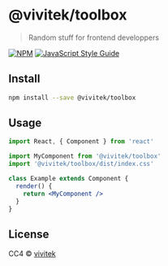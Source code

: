 # @vivitek/toolbox

> Random stuff for frontend developpers

[![NPM](https://img.shields.io/npm/v/@vivitek/toolbox.svg)](https://www.npmjs.com/package/@vivitek/toolbox) [![JavaScript Style Guide](https://img.shields.io/badge/code_style-standard-brightgreen.svg)](https://standardjs.com)

## Install

```bash
npm install --save @vivitek/toolbox
```

## Usage

```jsx
import React, { Component } from 'react'

import MyComponent from '@vivitek/toolbox'
import '@vivitek/toolbox/dist/index.css'

class Example extends Component {
  render() {
    return <MyComponent />
  }
}
```

## License

CC4 © [vivitek](https://github.com/vivitek)
